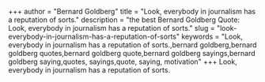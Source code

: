 +++
author = "Bernard Goldberg"
title = "Look, everybody in journalism has a reputation of sorts."
description = "the best Bernard Goldberg Quote: Look, everybody in journalism has a reputation of sorts."
slug = "look-everybody-in-journalism-has-a-reputation-of-sorts"
keywords = "Look, everybody in journalism has a reputation of sorts.,bernard goldberg,bernard goldberg quotes,bernard goldberg quote,bernard goldberg sayings,bernard goldberg saying,quotes, sayings,quote, saying, motivation"
+++
Look, everybody in journalism has a reputation of sorts.
